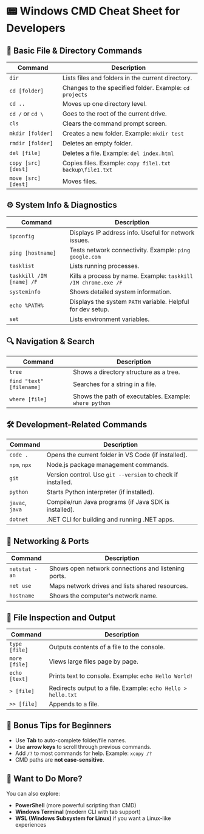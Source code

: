 # 📟 Windows CMD Cheat Sheet for Developers

## 🔧 Basic File & Directory Commands

| Command | Description |
|--------|-------------|
| `dir` | Lists files and folders in the current directory. |
| `cd [folder]` | Changes to the specified folder. Example: `cd projects` |
| `cd ..` | Moves up one directory level. |
| `cd /` or `cd \` | Goes to the root of the current drive. |
| `cls` | Clears the command prompt screen. |
| `mkdir [folder]` | Creates a new folder. Example: `mkdir test` |
| `rmdir [folder]` | Deletes an empty folder. |
| `del [file]` | Deletes a file. Example: `del index.html` |
| `copy [src] [dest]` | Copies files. Example: `copy file1.txt backup\file1.txt` |
| `move [src] [dest]` | Moves files. |

## ⚙️ System Info & Diagnostics

| Command | Description |
|--------|-------------|
| `ipconfig` | Displays IP address info. Useful for network issues. |
| `ping [hostname]` | Tests network connectivity. Example: `ping google.com` |
| `tasklist` | Lists running processes. |
| `taskkill /IM [name] /F` | Kills a process by name. Example: `taskkill /IM chrome.exe /F` |
| `systeminfo` | Shows detailed system information. |
| `echo %PATH%` | Displays the system `PATH` variable. Helpful for dev setup. |
| `set` | Lists environment variables. |

## 🔍 Navigation & Search

| Command | Description |
|--------|-------------|
| `tree` | Shows a directory structure as a tree. |
| `find "text" [filename]` | Searches for a string in a file. |
| `where [file]` | Shows the path of executables. Example: `where python` |

## 🛠️ Development-Related Commands

| Command | Description |
|--------|-------------|
| `code .` | Opens the current folder in VS Code (if installed). |
| `npm`, `npx` | Node.js package management commands. |
| `git` | Version control. Use `git --version` to check if installed. |
| `python` | Starts Python interpreter (if installed). |
| `javac`, `java` | Compile/run Java programs (if Java SDK is installed). |
| `dotnet` | .NET CLI for building and running .NET apps. |

## 🔄 Networking & Ports

| Command | Description |
|--------|-------------|
| `netstat -an` | Shows open network connections and listening ports. |
| `net use` | Maps network drives and lists shared resources. |
| `hostname` | Shows the computer's network name. |

## 🧪 File Inspection and Output

| Command | Description |
|--------|-------------|
| `type [file]` | Outputs contents of a file to the console. |
| `more [file]` | Views large files page by page. |
| `echo [text]` | Prints text to console. Example: `echo Hello World!` |
| `> [file]` | Redirects output to a file. Example: `echo Hello > hello.txt` |
| `>> [file]` | Appends to a file. |

## 🧠 Bonus Tips for Beginners

- Use **Tab** to auto-complete folder/file names.
- Use **arrow keys** to scroll through previous commands.
- Add `/?` to most commands for help. Example: `xcopy /?`
- CMD paths are **not case-sensitive**.

## 🧰 Want to Do More?

You can also explore:
- **PowerShell** (more powerful scripting than CMD)
- **Windows Terminal** (modern CLI with tab support)
- **WSL (Windows Subsystem for Linux)** if you want a Linux-like experiences
